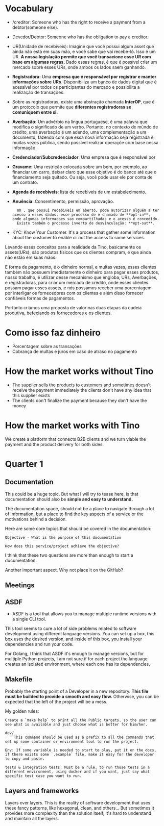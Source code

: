 # Vocabulary

- /creditor: Someone who has the right to receive a payment from a debtor(someone else).
- Devedor/Debtor: Someone who has the obligation to pay a creditor.
- UR(Unidade de recebíveis): Imagine que você possui algum asset que ainda não está em suas mão, e você sabe que vai recebe-lô. Isso é um UR. **A nossa legislação permite que você transacione esse UR com base em algumas regras.**
Dado essas regras, é que é possível criar um mercado sobre esses URs, onde ambos os lados saem ganhando.
- **Registradora:** Uma **empresa que é responsável por registrar e manter informações sobre URs.** Disponibiliza um banco de dados digital que é acessível por todos os participantes do mercado e possibilita a realização de transações.
- Sobre as registradoras, existe uma abstração chamada **InterOP**, que é um protocolo que permite que **diferentes registradoras se comuniquem entre si.**
- **Averbação:** Um advérbio na lingua portuguese, é uma palavra que modifica o significado de um verbo. Portanto, no contexto do múndo de crédito, uma averbação é um adendo, uma complementação a um documento, fazendo com que essa nova informação seja registrada e muitas vezes pública, sendo possível realizar operaçõe com base nessa informação.
- **Credenciador/Subcredenciador**: Uma empresa que é responsável por
- **Gravame**: Uma restrição colocada sobre um bem, por exemplo, ao financiar um carro, deixar claro que esse objetivo é do banco até que o financiamento seja quitado. Ou seja, você pode usar ele por conta de um contrato.
- **Agenda de recebiveis**: lista de recebiveis de um estabelecimento.
- **Anuência**: Consentimento, permissão, aprovação.

        Um , que possui recebiveis em aberto, pode autorizar alguém a ter acesso a esses dados, esse processo de é chamado de **opt-in**, onde algumas informacoes sao compartilhadas e o acesso é concedido.
        Existe também o processo inverto de desvinculação: **opt-out**.
- KYC: Know Your Customer. It's a process that gather some information about the customer to enable or not the access to some services.


Levando esses conceitos para a realidade da Tino, basicamente os assets(URs), são produtos físicos que os clientes compram,
e que ainda não estão em suas mãos.

E forma de pagamento, é o dinheiro normal, e muitas vezes, esses clientes também não possuem imediatamente o dinheiro
para pagar esses produtos, nosso trabalho, é utilizar desse mecanismo que engloba, URs, Averbações, e registradoras,
para criar um mercado de crédito, onde esses clientes possam pagar esses assets, e nós possamos receber uma porcentagem
por interligar os fornecedores com os clientes e além disso fornecer confiáveis formas de pagamentos.

Portanto criámos uma proposta de valor nas duas etapas da cadeia produtiva, befeciando os fornecedores e os clientes.

# Como isso faz dinheiro

- Porcentagem sobre as transações
- Cobrança de multas e juros em caso de atraso no pagamento

# How the market works without Tino

- The supplier sells the products to customers and sometimes doesn't receive the payment immediately
the clients don't have any idea that this supplier exists
- The clients don't finalize the payment because they don't have the money

# How the market works with Tino

We create a platform that connects B2B clients and we turn viable the payment and the product delivery for both sides.

# Quarter 1

## Documentation

This could be a huge topic. But what I will try to tease here, is that documentation should also be **simple and easy to understand.**

The documentation space, should not be a place to navigate through a lot of information, but a place to find the key aspects of a service or the motivations behind a decision.

Here are some core topics that should be covered in the documentation:

    Objective - What is the purpose of this documentation

    How does this service/project achieve the objective?

I think that these two questions are more than enough to start a documentation.

Another important aspect. Why not place it on the GitHub?

## Meetings

## ASDF

- ASDF is a tool that allows you to manage multiple runtime versions with a single CLI tool.

This tool seems to cure a lot of side problems related to software development using different language versions. You can set up a box, this box uses the desired version, and inside of this box, you install your dependencies and run your code.

For Golang, I think that ASDF it's enough to manage versions, but for multiple Python projects, I am not sure if for each project the language creates an isolated environment, where each one has its dependencies.

## Makefile

Probably the starting point of a Developer in a new repository. **This file must be builded to provide a smooth and easy flow.** Otherwise, you can be expected that the left of the project will be a mess.

My golden rules:

    Create a `make help` to print all the Public targets, so the user can see what is available and just choose what is better for him/her.

    dev/
        This command should be used as a prefix to all the commands that set up some container or environment tool to run the project.

    Env: If some variable is needed to start to play, put it on the docs, if there exists some `.example` file, make it easy for the developer to copy and paste.

    tests & integration tests: Must be a rule, to run those tests in a different environment, using docker and if you want, just say what specific test case you want to run.

## Layers and frameworks

Layers over layers. This is the reality of software development that uses these fancy patterns, like hexagonal, clean, and others...
But sometimes it provides more complexity than the solution itself, it's hard to understand and maintain all the layers.
